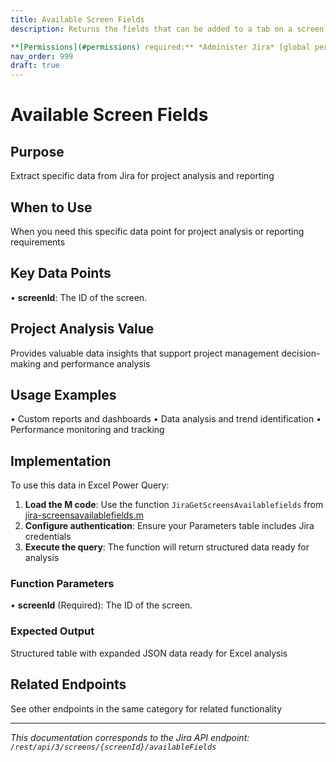 ```yaml
---
title: Available Screen Fields
description: Returns the fields that can be added to a tab on a screen.

**[Permissions](#permissions) required:** *Administer Jira* [global permission](https://co...
nav_order: 999
draft: true
---
```


# Available Screen Fields

## Purpose
Extract specific data from Jira for project analysis and reporting

## When to Use
When you need this specific data point for project analysis or reporting requirements

## Key Data Points
• **screenId**: The ID of the screen.

## Project Analysis Value
Provides valuable data insights that support project management decision-making and performance analysis

## Usage Examples
• Custom reports and dashboards
• Data analysis and trend identification
• Performance monitoring and tracking

## Implementation
To use this data in Excel Power Query:

1. **Load the M code**: Use the function `JiraGetScreensAvailablefields` from [jira-screensavailablefields.m](../assets/jira-screensavailablefields.m)
2. **Configure authentication**: Ensure your Parameters table includes Jira credentials
3. **Execute the query**: The function will return structured data ready for analysis

### Function Parameters
• **screenId** (Required): The ID of the screen.

### Expected Output
Structured table with expanded JSON data ready for Excel analysis

## Related Endpoints
See other endpoints in the same category for related functionality

---
*This documentation corresponds to the Jira API endpoint: `/rest/api/3/screens/{screenId}/availableFields`*
